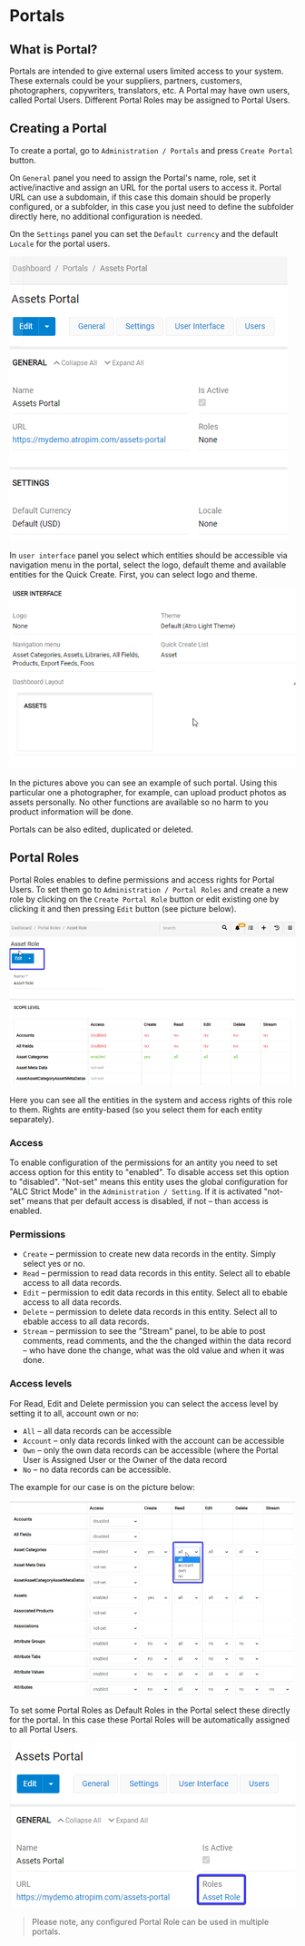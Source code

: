 # Portals

## What is Portal?

Portals are intended to give external users limited access to your system. These externals could be your suppliers, partners, customers, photographers, copywriters, translators, etc. A Portal may have own users, called Portal Users. Different Portal Roles may be assigned to Portal Users.

## Creating a Portal

To create a portal, go to `Administration / Portals` and press `Create Portal` button. 

On `General` panel you need to assign the Portal's name, role, set it active/inactive and assign an URL for the portal users to access it. Portal URL can use a subdomain, if this case this domain should be properly configured, or a subfolder, in this case you just need to define the subfolder directly here, no additional configuration is needed. 

On the `Settings` panel you can set the `Default currency` and the default `Locale` for the portal users.

![discussion-button](_assets/assets-portal/assets-portal.png)

In `user interface` panel you select which entities should be accessible via navigation menu in the portal, select the logo, default theme and available entities for the Quick Create. First, you can select logo and theme.

![discussion-button](_assets/assets-portal/assets-portal-ui.png)

In the pictures above you can see an example of such portal. Using this particular one a photographer, for example, can upload product photos as assets personally. No other functions are available so no harm to you product information will be done. 

Portals can be also edited, duplicated or deleted.

## Portal Roles

Portal Roles enables to define permissions and access rights for Portal Users. To set them go to `Administration / Portal Roles` and create a new role by clicking on the `Create Portal Role` button or edit existing one by clicking it and then pressing `Edit` button (see picture below). 

![discussion-button](_assets/assets-portal/assets-portal-edit.png)

Here you can see all the entities in the system and access rights of this role to them. Rights are entity-based (so you select them for each entity separately). 

### Access
To enable configuration of the permissions for an antity you need to set access option for this entity to "enabled". To disable access set this option to "disabled". "Not-set" means this entity uses the global configuration for "ALC Strict Mode" in the `Administration / Setting`. If it is activated "not-set" means that per default access is disabled, if not – than access is enabled.

### Permissions

- `Create` – permission to create new data records in the entity. Simply select yes or no.
- `Read` – permission to read data records in this entity. Select all to ebable access to all data records.
- `Edit` – permission to edit data records in this entity. Select all to ebable access to all data records.
- `Delete` – permission to delete data records in this entity. Select all to ebable access to all data records.
- `Stream` – permission to see the "Stream" panel, to be able to post comments, read comments, and the the changed within the data record – who have done the change, what was the old value and when it was done. 

### Access levels 

For Read, Edit and Delete permission you can select the access level by setting it to all, account own or no:
- `All` – all data records can be accessible 
- `Account` – only data records linked with the account can be accessible
- `Own` – only the own data records can be accessible (where the Portal User is Assigned User or the Owner of the data record
- `No` – no data records can be accessible.

The example for our case is on the picture below:

![discussion-button](_assets/assets-portal/assets-portal-settings.png)

To set some Portal Roles as Default Roles in the Portal select these directly for the portal. In this case these Portal Roles will be automatically assigned to all Portal Users.

![discussion-button](_assets/assets-portal/assets-portal-roles.png)

> Please note, any configured Portal Role can be used in multiple portals.
